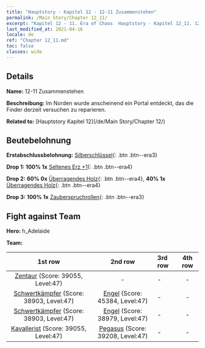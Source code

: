 ```yaml
---
title: "Hauptstory - Kapitel 12 - 12-11 Zusammenstehen"
permalink: /Main Story/Chapter 12_11/
excerpt: "Kapitel 12 - 11. Era of Chaos  Hauptstory - Kapitel 12_11. 12-11 Zusammenstehen"
last_modified_at: 2021-04-16
locale: de
ref: "Chapter 12_11.md"
toc: false
classes: wide
---
```


## Details

 **Name:** 12-11 Zusammenstehen

 **Beschreibung:** Im Norden wurde anscheinend ein Portal entdeckt, das die Finder derzeit versuchen zu reparieren.

 **Related to:** [Hauptstory Kapitel 12](/de/Main Story/Chapter 12/)

## Beutebelohnung

 **Erstabschlussbelohnung:** [Silberschlüssel](/de/Items/con_693/){: .btn .btn--era3}

 **Drop 1:** **100% 1x** [Seltenes Erz +1](/de/Items/mat_40/){: .btn .btn--era4}

 **Drop 2:** **60% 0x** [Überragendes Holz](/de/Items/mat_34/){: .btn .btn--era4}, **40% 1x** [Überragendes Holz](/de/Items/mat_34/){: .btn .btn--era4}

 **Drop 3:** **100% 1x** [Zauberspruchrollen](/de/Items/con_694/){: .btn .btn--era3}


## Fight against Team
 **Hero:** h_Adelaide

 **Team:**


  | 1st row | 2nd row | 3rd row | 4th row |
  |:----:|:----:|:----|:----:|
  | [Zentaur](/de/units/Centaur/) (Score: 39055, Level:47)  | - | - | - |
  | [Schwertkämpfer](/de/units/Swordsman/) (Score: 38903, Level:47)  | [Engel](/de/units/Angel/) (Score: 45384, Level:47)  | - | - |
  | [Schwertkämpfer](/de/units/Swordsman/) (Score: 38903, Level:47)  | [Engel](/de/units/Angel/) (Score: 38979, Level:47)  | - | - |
  | [Kavallerist](/de/units/Cavalier/) (Score: 39055, Level:47)  | [Pegasus](/de/units/Pegasus/) (Score: 39208, Level:47)  | - | - |


